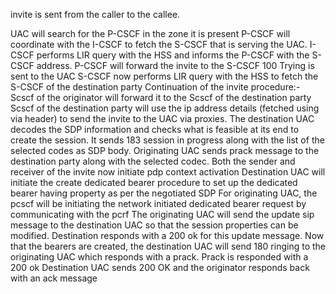 invite is sent from the caller to the callee.


UAC will search for the P-CSCF in the zone it is present
P-CSCF will coordinate with the I-CSCF to fetch the S-CSCF that is serving the UAC.
I-CSCF performs LIR query with the HSS and informs the P-CSCF with the S-CSCF address.
P-CSCF will forward the invite to the S-CSCF
100 Trying is sent to the UAC
S-CSCF now performs LIR query with the HSS to fetch the S-CSCF of the destination party
Continuation of the invite procedure:-
Scscf of the originator will forward it to the Scscf of the destination party
Scscf of the destination party will use the ip address details (fetched using via header) to send the invite to the UAC via proxies.
The destination UAC decodes the SDP information and checks what is feasible at its end to create the session. It sends 183 session in progress along with the list of the selected codes as SDP body.
Originating UAC sends prack message to the destination party along with the selected codec.
Both the sender and receiver of the invite now initiate pdp context activation 
Destination UAC will initiate the create dedicated bearer procedure to set up the dedicated bearer having property as per the negotiated SDP
For originating UAC, the pcscf will be initiating the network initiated dedicated bearer request by communicating with the pcrf
The originating UAC will send the update sip message to the destination UAC so that the session properties can be modified. Destination responds with a 200 ok for this update message.
Now that the bearers are created, the destination UAC will send 180 ringing to the originating UAC which responds with a prack. Prack is responded with a 200 ok
Destination UAC sends 200 OK and the originator responds back with an ack message